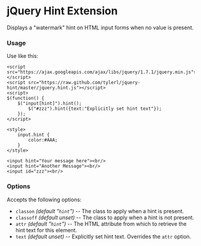 # jQuery Hint Extension

Displays a "watermark" hint on HTML input forms when no value is present.

### Usage

Use like this:

	<script src="https://ajax.googleapis.com/ajax/libs/jquery/1.7.1/jquery.min.js"></script>
	<script src="https://raw.github.com/tylerl/jquery-hint/master/jquery.hint.js"></script>
	<script>
	$(function() {
		$("input[hint]").hint();
			$("#zzz").hint({text:"Explicitly set hint text"});
		});
	</script>

	<style>
		input.hint {
			color:#AAA;
		}
	</style>

	<input hint="Your message here"><br/>
	<input hint="Another Message"><br/>
	<input id="zzz"><br/>

### Options

Accepts the following options:

  * `classon` *(default "`hint`")* -- The class to apply when a hint is present.
  * `classoff` *(default unset)* -- The class to apply when a hint is not present.
  * `attr` *(default "`hint`")* -- The HTML attribute from which to retrieve the hint text for this element.
  * `text` *(default unset)* -- Explicitly set hint text. Overrides the `attr` option.

